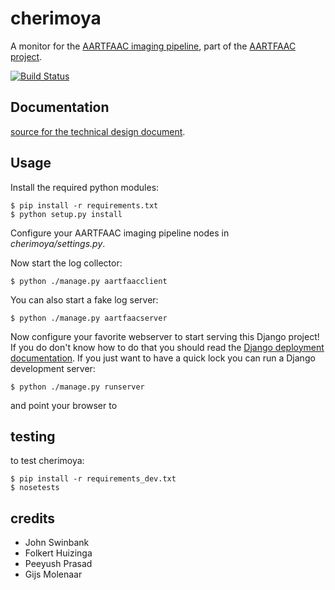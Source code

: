 cherimoya
=========

A monitor for the [AARTFAAC imaging pipeline](https://github.com/aartfaac/imaging),
part of the [AARTFAAC project](https://github.com/aartfaac/imaging).

[![Build Status](https://travis-ci.org/gijzelaerr/cherimoya.png)](https://travis-ci.org/gijzelaerr/cherimoya)

Documentation
-------------

[source for the technical design document](https://github.com/aartfaac/docs/tree/master/reports/imaging/monitoring).


Usage
------------

Install the required python modules:

```Shell
$ pip install -r requirements.txt
$ python setup.py install
```

Configure your AARTFAAC imaging pipeline nodes in *cherimoya/settings.py*.

Now start the log collector:
```Shell
$ python ./manage.py aartfaacclient
```

You can also start a fake log server:
```Shell
$ python ./manage.py aartfaacserver
```

Now configure your favorite webserver to start serving this Django project!
If you do don't know how to do that you should read the [Django deployment
documentation](https://docs.djangoproject.com/en/1.5/howto/deployment/). If
you just want to have a quick lock you can run a Django development server:

```Shell
$ python ./manage.py runserver
```

and point your browser to [](http://127.0.0.1:8000/)

testing
-------

to test cherimoya:

```Shell
$ pip install -r requirements_dev.txt
$ nosetests
```

credits
-------

 * John Swinbank
 * Folkert Huizinga
 * Peeyush Prasad
 * Gijs Molenaar

